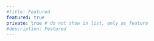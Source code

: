 ```yaml
---
#title: Featured
featured: true
private: true # do not show in list, only as feature
#description: Featured
---
```



